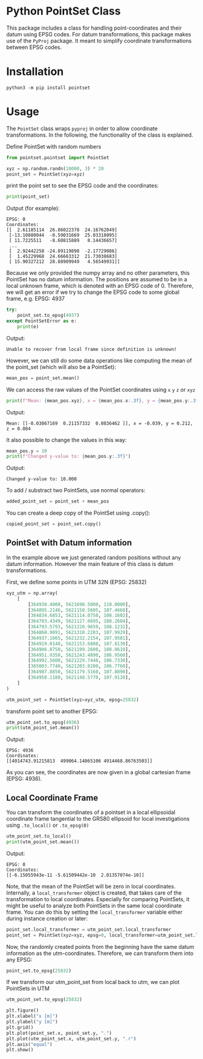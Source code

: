 # Python PointSet Class
This package includes a class for handling point-coordinates and their datum using EPSG codes. For datum transformations, this package makes use of the `PyProj` package. It meant to simplify coordinate transformations between EPSG codes.

# Installation
```Console
python3 -m pip install pointset
```

# Usage
The `PointSet` class wraps `pyproj` in order to allow coordinate transformations. In the following, the functionality of the class is explained.

Define PointSet with random numbers

```python 
from pointset.pointset import PointSet

xyz = np.random.randn(10000, 3) * 20
point_set = PointSet(xyz=xyz)
```
print the point set to see the EPSG code and the coordinates:
```python 
print(point_set)
```
Output (for example):
```console
EPSG: 0
Coordinates:
[[  2.61185114  26.86022378  24.16762049]
 [-13.10880044  -0.59031669  25.03318095]
 [ 11.7225511   -8.60815889   8.14436657]
 ...
 [  2.92442258 -24.89119898  -2.17729086]
 [  1.45229968  24.66663312  21.73038683]
 [ 15.90327212  28.88909949   4.56549931]]
```
Because we only provided the numpy array and no other parameters,
this PointSet has no datum information. The positions are assumed
to be in a local unknown frame, which is denoted with an EPSG code
of 0.
Therefore, we will get an error if we try to change the EPSG code to
some global frame, e.g. EPSG: 4937
```python 
try:
    point_set.to_epsg(4937)
except PointSetError as e:
    print(e)
```
Output:
```console
Unable to recover from local frame since definition is unknown!
```
However, we can still do some data operations like computing the mean of
the point_set (which will also be a PointSet):
```python
mean_pos = point_set.mean()
```
We can access the raw values of the PointSet coordinates using `x` `y` `z` or `xyz`
```python
print(f"Mean: {mean_pos.xyz}, x = {mean_pos.x:.3f}, y = {mean_pos.y:.3f}, z = {mean_pos.z:.3f}")
```
Output:
```console
Mean: [[-0.03867169  0.21157332  0.0836462 ]], x = -0.039, y = 0.212, z = 0.084
```
It also possible to change the values in this way:
```python
mean_pos.y = 10
print(f"Changed y-value to: {mean_pos.y:.3f}")
```
Output:
```console
Changed y-value to: 10.000
```
To add / substract two PointSets, use normal operators:
```python
added_point_set = point_set + mean_pos
```

You can create a deep copy of the PointSet using .copy():
```python
copied_point_set = point_set.copy()
```

## PointSet with Datum information
In the example above we just generated random positions without any datum information. However the main feature of this class is datum transformations.

First, we define some points in UTM 32N (EPSG: 25832)
```python
xyz_utm = np.array(
    [
        [364938.4000, 5621690.5000, 110.0000],
        [364895.2146, 5621150.5605, 107.4668],
        [364834.6853, 5621114.0750, 108.1602],
        [364783.4349, 5621127.6695, 108.2684],
        [364793.5793, 5621220.9659, 108.1232],
        [364868.9891, 5621310.2283, 107.9929],
        [364937.1665, 5621232.2154, 107.9581],
        [364919.0140, 5621153.6880, 107.8130],
        [364906.8750, 5621199.2600, 108.0610],
        [364951.9350, 5621243.4890, 106.9560],
        [364992.5600, 5621229.7440, 106.7330],
        [365003.7740, 5621203.8200, 106.7760],
        [364987.8850, 5621179.5160, 107.8890],
        [364950.1180, 5621148.5770, 107.9120],
    ]
)

utm_point_set = PointSet(xyz=xyz_utm, epsg=25832)
```
transform point set to another EPSG:
```python
utm_point_set.to_epsg(4936)
print(utm_point_set.mean())
```
Output:
```console
EPSG: 4936
Coordinates:
[[4014743.91215813  499064.14065106 4914468.86763503]]
```
As you can see, the coordinates are now given in a global cartesian frame (EPSG: 4936).
## Local Coordinate Frame
You can transform the coordinates of a pointset in a local ellipsoidal
coordinate frame tangential to the GRS80 ellipsoid for local investigations
using `.to_local()` or `.to_epsg(0)`
```python
utm_point_set.to_local()
print(utm_point_set.mean())
```
Output:
```console
EPSG: 0
Coordinates:
[[-6.15055943e-11 -5.61509442e-10  2.01357074e-10]]
```
Note, that the mean of the PointSet will be zero in local coordinates.
Internally, a `local_transformer` object is created, that takes care of the
transformation to local coordinates.
Especially for comparing PointSets, it might be useful to analyze both
PointSets in the same local coordinate frame. You can do this by setting the
`local_transformer` variable either during instance creation or later:
```python
point_set.local_transformer = utm_point_set.local_transformer
point_set = PointSet(xyz=xyz, epsg=0, local_transformer=utm_point_set.local_transformer)
```
Now, the randomly created points from the beginning have the same datum
information as the utm-coordinates. Therefore, we can transform them into
any EPSG:
```python
point_set.to_epsg(25832)
```
If we transform our utm_point_set from local back to utm, we can plot PointSets in UTM
```python
utm_point_set.to_epsg(25832)

plt.figure()
plt.xlabel("x [m]")
plt.ylabel("y [m]")
plt.grid()
plt.plot(point_set.x, point_set.y, ".")
plt.plot(utm_point_set.x, utm_point_set.y, ".r")
plt.axis("equal")
plt.show()
```